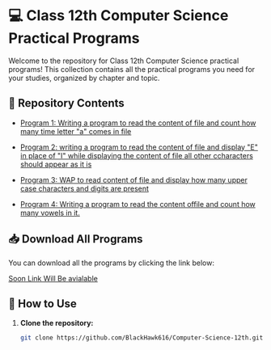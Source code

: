 # 💻 Class 12th Computer Science Practical Programs

Welcome to the repository for Class 12th Computer Science practical programs! This collection contains all the practical programs you need for your studies, organized by chapter and topic.


## 📂 Repository Contents

- [Program 1:  Writing a program to read the content of file and count how many time letter "a" comes in file](./Practicals/p1.py)

- [Program 2: writing a program to read the content of file and display "E" in place of "I" while displaying the content of file all other ccharacters should appear as it is](./Practicals/p2.py)

- [Program 3: WAP to read content of file and display how many upper case characters and digits are present](./Practicals/p3.py)

- [Program 4: Writing a program to read the content offile and count how many vowels in it.](./Practicals/p4.py)



## 📥 Download All Programs

You can download all the programs by clicking the link below:

[Soon Link Will Be avialable](https://github.com/BlackHawk616/Computer-Science-12th.git)

## 🚀 How to Use

1. **Clone the repository:**

   ```bash
   git clone https://github.com/BlackHawk616/Computer-Science-12th.git
